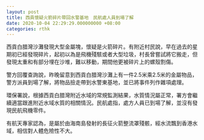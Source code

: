 ```yaml
---
layout: post
title: 西貢懷疑火箭碎片帶回水警基地　民航處人員到場了解
date: 2020-10-04 22:29:29.000000000 +08:00
categories: rthk
---
```


西貢白腊灣沙灘發現大型金屬塊，懷疑是火箭碎片。有附近村民說，早在過去的星期初已經發現碎片，起初以為是飛機殘駭或者大型垃圾，村長曾嘗試將它搬走，但發現太重和有部分埋在沙堆，難以移動，期間他更被碎片上的螺殼割傷。

警方回覆查詢說，昨晚留意到西貢白腊灣沙灘上有一件2.5米乘2.5米的金屬物品，警方派員到場了解，將物品撿走帶到水警東基地，並已將事件列作雜項處理。

環保署說，根據西貢白腊灣附近水域的常規監測結果，水質情況屬正常，署方會繼續適當跟進附近水域水質的相關情況。民航處指，處方人員已到場了解，並沒有發現民航飛機零件。

有航天專家認為，是屬於由海南島發射的長征火箭整流罩殘骸，經水流飄到香港水域，相信對人體危險性不大。
